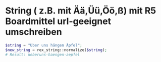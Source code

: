 # String ( z.B. mit Ää,Üü,Öö,ß) mit R5 Boardmittel url-geeignet umschreiben

```php
$string = "Über uns hängen Äpfel";
$new_string = rex_string::normalize($string);
# Result: ueberuns-haengen-aepfel
```
